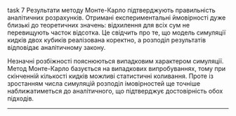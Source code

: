 task 7
Результати методу Монте-Карло підтверджують правильність аналітичних розрахунків.
Отримані експериментальні ймовірності дуже близькі до теоретичних значень: відхилення для всіх сум не перевищують часток відсотка. Це свідчить про те, що модель симуляції кидків двох кубиків реалізована коректно, а розподіл результатів відповідає аналітичному закону.

Незначні розбіжності пояснюються випадковим характером симуляції.
Метод Монте-Карло базується на випадкових випробуваннях, тому при скінченній кількості кидків можливі статистичні коливання. Проте із зростанням числа симуляцій розподіл імовірностей ще точніше наближатиметься до аналітичного, що підтверджує достовірність обох підходів.

---
